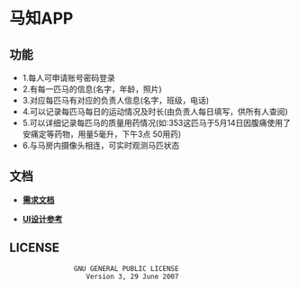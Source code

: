 # 马知APP

## 功能

- 1.每人可申请账号密码登录
- 2.有每一匹马的信息(名字，年龄，照片)
- 3.对应每匹马有对应的负责人信息(名字，班级，电话)
- 4.可以记录每匹马每日的运动情况及时长(由负责人每日填写，供所有人查阅)
- 5.可以详细记录每匹马的质量用药情况(如:353这匹马于5月14日因腹痛使用了安痛定等药物，用量5毫升，下午3点 50用药)
- 6.与马房内摄像头相连，可实时观测马匹状态

## 文档

- [**需求文档**](./需求文档.md)

- [**UI设计参考**](./UI设计参考.md)

## LICENSE

                    GNU GENERAL PUBLIC LICENSE
                       Version 3, 29 June 2007
